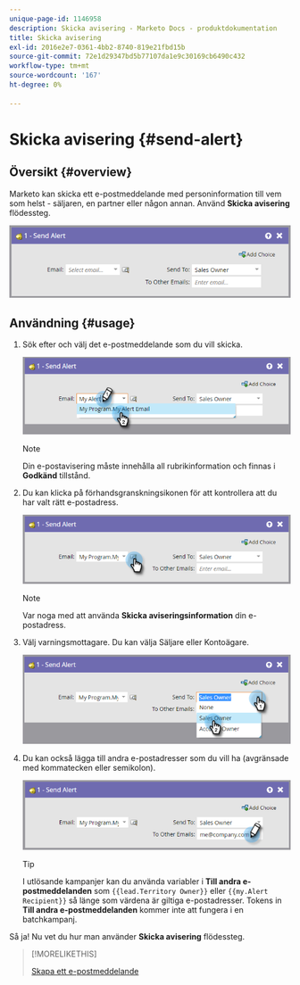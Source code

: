 ```yaml
---
unique-page-id: 1146958
description: Skicka avisering - Marketo Docs - produktdokumentation
title: Skicka avisering
exl-id: 2016e2e7-0361-4bb2-8740-819e21fbd15b
source-git-commit: 72e1d29347bd5b77107da1e9c30169cb6490c432
workflow-type: tm+mt
source-wordcount: '167'
ht-degree: 0%

---
```


# Skicka avisering {#send-alert}

## Översikt {#overview}

Marketo kan skicka ett e-postmeddelande med personinformation till vem som helst - säljaren, en partner eller någon annan. Använd **Skicka avisering** flödessteg.

![](assets/one-1.png)

## Användning {#usage}

1. Sök efter och välj det e-postmeddelande som du vill skicka.

   ![](assets/two-1.png)

   >[!NOTE]
   >
   >Din e-postavisering måste innehålla all rubrikinformation och finnas i **Godkänd** tillstånd.

1. Du kan klicka på förhandsgranskningsikonen för att kontrollera att du har valt rätt e-postadress.

   ![](assets/three-1.png)

   >[!NOTE]
   >
   >Var noga med att använda **Skicka aviseringsinformation** din e-postadress.

1. Välj varningsmottagare. Du kan välja Säljare eller Kontoägare.

   ![](assets/four-2.png)

1. Du kan också lägga till andra e-postadresser som du vill ha (avgränsade med kommatecken eller semikolon).

   ![](assets/five.png)

   >[!TIP]
   >
   >I utlösande kampanjer kan du använda variabler i **Till andra e-postmeddelanden** som `{{lead.Territory Owner}}` eller `{{my.Alert Recipient}}` så länge som värdena är giltiga e-postadresser. Tokens in **Till andra e-postmeddelanden** kommer inte att fungera i en batchkampanj.

Så ja! Nu vet du hur man använder **Skicka avisering** flödessteg.

>[!MORELIKETHIS]
>
>[Skapa ett e-postmeddelande](/help/marketo/product-docs/email-marketing/general/creating-an-email/create-an-email.md)
